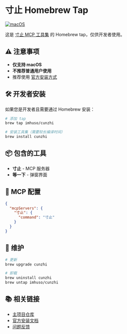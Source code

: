 # 寸止 Homebrew Tap

[![macOS](https://img.shields.io/badge/platform-macOS-blue.svg)](https://github.com/imhuso/homebrew-cunzhi)

这是 [寸止 MCP 工具集](https://github.com/imhuso/cunzhi) 的 Homebrew tap，仅供开发者使用。

## ⚠️ 注意事项

- **仅支持 macOS**
- **不推荐普通用户使用**
- 推荐使用 [官方安装方式](https://github.com/imhuso/cunzhi#安装)

## 🛠 开发者安装

如果您是开发者且需要通过 Homebrew 安装：

```bash
# 添加 tap
brew tap imhuso/cunzhi

# 安装工具集（需要较长编译时间）
brew install cunzhi
```

## 📦 包含的工具

- **寸止** - MCP 服务器
- **等一下** - 弹窗界面

## 🔧 MCP 配置

```json
{
  "mcpServers": {
    "寸止": {
      "command": "寸止"
    }
  }
}
```

## 🔄 维护

```bash
# 更新
brew upgrade cunzhi

# 卸载
brew uninstall cunzhi
brew untap imhuso/cunzhi
```

## 📚 相关链接

- [主项目仓库](https://github.com/imhuso/cunzhi)
- [官方安装文档](https://github.com/imhuso/cunzhi#安装)
- [问题反馈](https://github.com/imhuso/cunzhi/issues)
